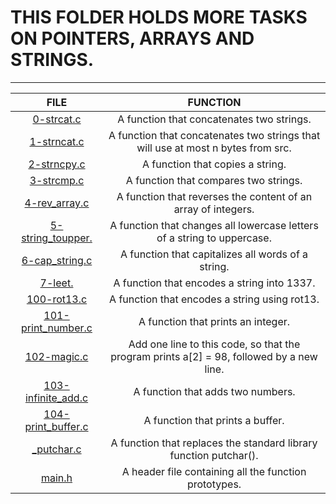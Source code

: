 # THIS FOLDER HOLDS MORE TASKS ON POINTERS, ARRAYS AND STRINGS.
---
| FILE | FUNCTION |
| :---: | :---: |
| [0-strcat.c]() | A function that concatenates two strings.|
| [1-strncat.c]() | A function that concatenates two strings that will use at most n bytes from src.|
| [2-strncpy.c]() | A function that copies a string.|
| [3-strcmp.c]()| A function that compares two strings.|
| [4-rev_array.c]() | A function that reverses the content of an array of integers.|
| [5-string_toupper.]() | A function that changes all lowercase letters of a string to uppercase.|
| [6-cap_string.c]() | A  function that capitalizes all words of a string.|
| [7-leet.]() | A function that encodes a string into 1337.|
| [100-rot13.c]() | A function that encodes a string using rot13.|
| [101-print_number.c]() | A function that prints an integer.|
| [102-magic.c]()| Add one line to this code, so that the program prints a[2] = 98, followed by a new line.|
| [103-infinite_add.c]()| A function that adds two numbers.|
|[104-print_buffer.c]()| A function that prints a buffer.|
|[_putchar.c]() | A  function that replaces the standard library function putchar().|
|[main.h]() | A header file containing all the function prototypes.|